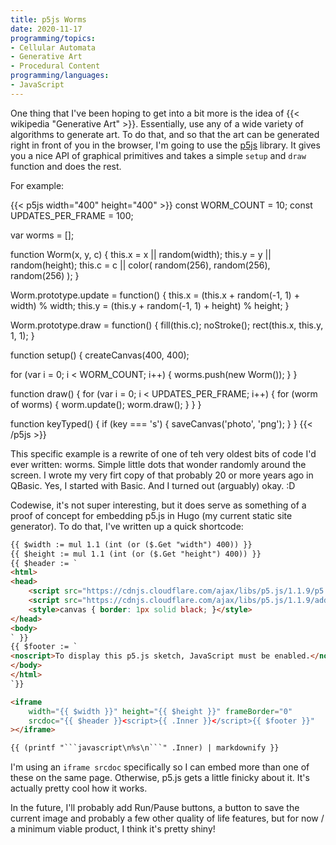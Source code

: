 ```yaml
---
title: p5js Worms
date: 2020-11-17
programming/topics:
- Cellular Automata
- Generative Art
- Procedural Content
programming/languages:
- JavaScript
---
```

One thing that I've been hoping to get into a bit more is the idea of {{< wikipedia "Generative Art" >}}. Essentially, use any of a wide variety of algorithms to generate art. To do that, and so that the art can be generated right in front of you in the browser, I'm going to use the [p5js](https://p5js.org/) library. It gives you a nice API of graphical primitives and takes a simple `setup` and `draw` function and does the rest. 

<!--more-->
For example:

{{< p5js width="400" height="400" >}}
const WORM_COUNT = 10;
const UPDATES_PER_FRAME = 100;

var worms = [];

function Worm(x, y, c) {
  this.x = x || random(width);
  this.y = y || random(height);
  this.c = c || color(
    random(256),
    random(256),
    random(256)
  );
}

Worm.prototype.update = function() {
  this.x = (this.x + random(-1, 1) + width) % width;
  this.y = (this.y + random(-1, 1) + height) % height;
}

Worm.prototype.draw = function() {
  fill(this.c);
  noStroke();
  rect(this.x, this.y, 1, 1);
}

function setup() {
  createCanvas(400, 400);

  for (var i = 0; i < WORM_COUNT; i++) {
    worms.push(new Worm());
  }
}

function draw() {
  for (var i = 0; i < UPDATES_PER_FRAME; i++) {
    for (worm of worms) {
      worm.update();
      worm.draw();
    }
  }
}

function keyTyped() {
  if (key === 's') {
    saveCanvas('photo', 'png');
  }
}
{{< /p5js >}}

This specific example is a rewrite of one of teh very oldest bits of code I'd ever written: worms. Simple little dots that wonder randomly around the screen. I wrote my very firt copy of that probably 20 or more years ago in QBasic. Yes, I started with Basic. And I turned out (arguably) okay. :D 

Codewise, it's not super interesting, but it does serve as something of a proof of concept for embedding p5.js in Hugo (my current static site generator). To do that, I've written up a quick shortcode:

```html
{{ $width := mul 1.1 (int (or ($.Get "width") 400)) }}
{{ $height := mul 1.1 (int (or ($.Get "height") 400)) }}
{{ $header := `
<html>
<head>
    <script src="https://cdnjs.cloudflare.com/ajax/libs/p5.js/1.1.9/p5.min.js" integrity="sha512-WIklPM6qPCIp6d3fSSr90j+1unQHUOoWDS4sdTiR8gxUTnyZ8S2Mr8e10sKKJ/bhJgpAa/qG068RDkg6fIlNFA==" crossorigin="anonymous"></script>
    <script src="https://cdnjs.cloudflare.com/ajax/libs/p5.js/1.1.9/addons/p5.sound.min.js" integrity="sha512-wM+t5MzLiNHl2fwT5rWSXr2JMeymTtixiw2lWyVk1JK/jDM4RBSFoH4J8LjucwlDdY6Mu84Kj0gPXp7rLGaDyA==" crossorigin="anonymous"></script>    
    <style>canvas { border: 1px solid black; }</style>
</head>
<body>
` }}
{{ $footer := `
<noscript>To display this p5.js sketch, JavaScript must be enabled.</noscript>
</body>
</html>
`}}

<iframe 
    width="{{ $width }}" height="{{ $height }}" frameBorder="0"
    srcdoc="{{ $header }}<script>{{ .Inner }}</script>{{ $footer }}"
></iframe>

{{ (printf "```javascript\n%s\n```" .Inner) | markdownify }}
```

I'm using an `iframe srcdoc` specifically so I can embed more than one of these on the same page. Otherwise, p5.js gets a little finicky about it. It's actually pretty cool how it works.

In the future, I'll probably add Run/Pause buttons, a button to save the current image and probably a few other quality of life features, but for now / a minimum viable product, I think it's pretty shiny!
